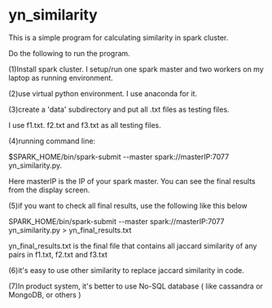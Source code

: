 # yn_similarity

This is a simple program for calculating similarity in spark cluster.

Do the following to run the program.

(1)Install spark cluster. I setup/run one spark master and two workers on my laptop as running environment.

(2)use virtual python environment. I use anaconda for it.

(3)create a 'data' subdirectory and put all .txt files as testing files. 

   I use f1.txt. f2.txt and f3.txt as all testing files.
   
(4)running command line:

   $SPARK_HOME/bin/spark-submit --master spark://masterIP:7077 yn_similarity.py.
   
   Here masterIP is the IP of your spark master. You can see the final results from the display screen.
   
(5)if you want to check all final results, use the following like this below

   SPARK_HOME/bin/spark-submit --master spark://masterIP:7077 yn_similarity.py > yn_final_results.txt
   
   yn_final_results.txt is the final file that contains all jaccard similarity of any pairs in f1.txt, f2.txt and f3.txt
   
(6)it's easy to use other similarity to replace jaccard similarity in code.

(7)In product system, it's better to use No-SQL database ( like cassandra or MongoDB, or others )
